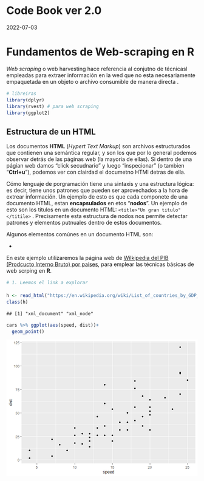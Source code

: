 Code Book ver 2.0
================
2022-07-03

# Fundamentos de Web-scraping en R

*Web scraping* o web harvesting hace referencia al conjutno de técnicasl
empleadas para extraer información en la wed que no esta necesariamente
empaquetada en un objeto o archivo consumible de manera directa .

``` r
# libreiras
library(dplyr)
library(rvest) # para web scraping
library(ggplot2)
```

## Estructura de un HTML

Los documentos **HTML** (*Hypert Text Markup*) son archivos
estructurados que contienen una semántica regular, y son los que por lo
general podemos observar detrás de las páginas web (la mayoria de
ellas). Si dentro de una págian web damos “click secudnario” y luego
“inspecionar” (o tambien “**Ctrl+u**”), podemos ver con clairdad el
documetno HTMl detras de ella.

Cómo lenguaje de porgramación tiene una sintaxis y una estructura
lógica: es decir, tiene unos patrones que pueden ser aprovechados a la
hora de extrear información. Un ejemplo de esto es que cada componete de
una documento HTML, estan **encapsulados** en etos “**nodos**”. Un
ejemplo de esto son los títulos en un documento HTML:
`<title>"Un gran titulo"</titile>` . Precisamente esta estructura de
nodos nos permite detectar patrones y elementos putnuales dentro de
estos documentos.

Algunos elementos comúnes en un documento HTML son:

-   

En este ejemplo utilizaremos la página web de [Wilkipedia del PIB
(Prodcucto Interno Bruto) por
paises](https://en.wikipedia.org/wiki/List_of_countries_by_GDP_(nominal) "¡Haz click aqui!"),
para emplear las técnicas básicas de web scrping en **R**.

``` r
# 1. Leemos el link a explorar

h <- read_html("https://en.wikipedia.org/wiki/List_of_countries_by_GDP_(nominal)")
class(h)
```

    ## [1] "xml_document" "xml_node"

``` r
cars %>% ggplot(aes(speed, dist))+
  geom_point()
```

![](00_Code_Book_2.0_files/figure-gfm/primer_paso-1.png)<!-- -->
